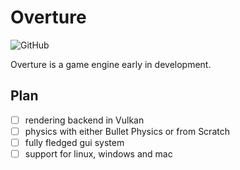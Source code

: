 # Overture
![GitHub](https://img.shields.io/github/license/Sandman035/Overture?style=flat-square)

Overture is a game engine early in development.

## Plan
- [ ] rendering backend in Vulkan
- [ ] physics with either Bullet Physics or from Scratch
- [ ] fully fledged gui system
- [ ] support for linux, windows and mac
